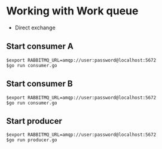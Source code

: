 # Working with Work queue
* Direct exchange

## Start consumer A
```
$export RABBITMQ_URL=amqp://user:password@localhost:5672
$go run consumer.go
```

## Start consumer B
```
$export RABBITMQ_URL=amqp://user:password@localhost:5672
$go run consumer.go
```

## Start producer
```
$export RABBITMQ_URL=amqp://user:password@localhost:5672
$go run producer.go
```
